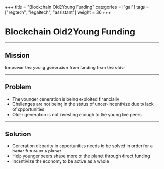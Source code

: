 +++
title = "Blockchain Old2Young Funding"
categories = ["gai"]
tags = ["regtech", "legaltech", "assistant"]
weight = 36
+++

# Blockchain Old2Young Funding

---

## Mission

Empower the young generation from funding from the older

---

## Problem

- The younger generation is being exploited financially
- Challenges are not being in the status of under-incentivize due to lack of opportunities
- Older generation is not investing enough to the young live peers

---

## Solution

- Generation disparity in opportunities needs to be solved in order for a better future as a planet
- Help younger peers shape more of the planet through direct funding
- Incentivize the economy to be active as a whole
